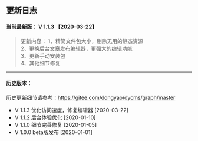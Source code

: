 ## 更新日志

#### 当前最新版： V 1.1.3  【2020-03-22】
> 更新内容：
> 1、精简文件包大小，剔除无用的静态资源</br>
> 2、更换后台文章发布编辑器，更强大的编辑功能</br>
> 3、更新手动安装包</br>
> 4、其他细节修复</br>
------------
#### 历史版本：

历史更新细节请参考：https://gitee.com/dongyao/dycms/graph/master

- V 1.1.3   优化访问速度，修复编辑器 [2020-03-22]
- V 1.1.2   后台体验优化 [2020-01-10]
- V 1.1.0   细节完善修复 [2020-01-05]
- V 1.0.0   beta版发布 [2020-01-01]
